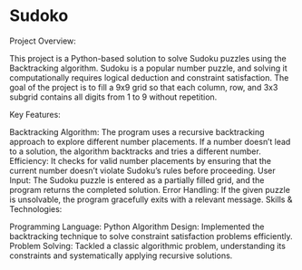 # Sudoko
Project Overview:

This project is a Python-based solution to solve Sudoku puzzles using the Backtracking algorithm. Sudoku is a popular number puzzle, and solving it computationally requires logical deduction and constraint satisfaction. The goal of the project is to fill a 9x9 grid so that each column, row, and 3x3 subgrid contains all digits from 1 to 9 without repetition.

Key Features:

Backtracking Algorithm: The program uses a recursive backtracking approach to explore different number placements. If a number doesn’t lead to a solution, the algorithm backtracks and tries a different number.
Efficiency: It checks for valid number placements by ensuring that the current number doesn’t violate Sudoku’s rules before proceeding.
User Input: The Sudoku puzzle is entered as a partially filled grid, and the program returns the completed solution.
Error Handling: If the given puzzle is unsolvable, the program gracefully exits with a relevant message.
Skills & Technologies:

Programming Language: Python
Algorithm Design: Implemented the backtracking technique to solve constraint satisfaction problems efficiently.
Problem Solving: Tackled a classic algorithmic problem, understanding its constraints and systematically applying recursive solutions.

